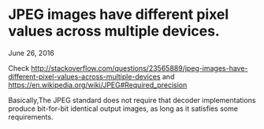
# JPEG images have different pixel values across multiple devices.

June 26, 2016

Check <http://stackoverflow.com/questions/23565889/jpeg-images-have-different-pixel-values-across-multiple-devices> and <https://en.wikipedia.org/wiki/JPEG#Required_precision>

Basically,The JPEG standard does not require that decoder implementations produce bit-for-bit identical output images, as long as it satisfies some requirements.


